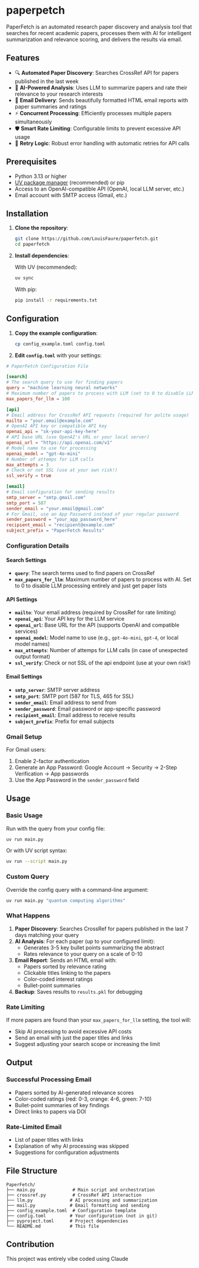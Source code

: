 # paperpetch

PaperFetch is an automated research paper discovery and analysis tool that searches for recent academic papers, processes them with AI for intelligent summarization and relevance scoring, and delivers the results via email.

## Features

- 🔍 **Automated Paper Discovery**: Searches CrossRef API for papers published in the last week
- 🤖 **AI-Powered Analysis**: Uses LLM to summarize papers and rate their relevance to your research interests
- 📧 **Email Delivery**: Sends beautifully formatted HTML email reports with paper summaries and ratings
- ⚡ **Concurrent Processing**: Efficiently processes multiple papers simultaneously
- 🛡️ **Smart Rate Limiting**: Configurable limits to prevent excessive API usage
- 🔄 **Retry Logic**: Robust error handling with automatic retries for API calls

## Prerequisites

- Python 3.13 or higher
- [UV package manager](https://docs.astral.sh/uv/) (recommended) or pip
- Access to an OpenAI-compatible API (OpenAI, local LLM server, etc.)
- Email account with SMTP access (Gmail, etc.)

## Installation

1. **Clone the repository**:
   ```bash
   git clone https://github.com/LouisFaure/paperfetch.git
   cd paperfetch
   ```

2. **Install dependencies**:
   
   With UV (recommended):
   ```bash
   uv sync
   ```
   
   With pip:
   ```bash
   pip install -r requirements.txt
   ```

## Configuration

1. **Copy the example configuration**:
   ```bash
   cp config_example.toml config.toml
   ```

2. **Edit `config.toml`** with your settings:

```toml
# PaperFetch Configuration File

[search]
# The search query to use for finding papers
query = "machine learning neural networks"
# Maximum number of papers to process with LLM (set to 0 to disable LLM processing entirely)
max_papers_for_llm = 100

[api]
# Email address for CrossRef API requests (required for polite usage)
mailto = "your.email@example.com"
# OpenAI API key or compatible API key
openai_api = "sk-your-api-key-here"
# API base URL (use OpenAI's URL or your local server)
openai_url = "https://api.openai.com/v1"
# Model name to use for processing
openai_model = "gpt-4o-mini"
# Number of attemps for LLM calls
max_attempts = 3
# Check or not SSL (use at your own risk!)
ssl_verify = true

[email]
# Email configuration for sending results
smtp_server = "smtp.gmail.com"
smtp_port = 587
sender_email = "your.email@gmail.com"
# For Gmail, use an App Password instead of your regular password
sender_password = "your_app_password_here"
recipient_email = "recipient@example.com"
subject_prefix = "PaperFetch Results"
```

### Configuration Details

#### Search Settings
- **`query`**: The search terms used to find papers on CrossRef
- **`max_papers_for_llm`**: Maximum number of papers to process with AI. Set to 0 to disable LLM processing entirely and just get paper lists

#### API Settings
- **`mailto`**: Your email address (required by CrossRef for rate limiting)
- **`openai_api`**: Your API key for the LLM service
- **`openai_url`**: Base URL for the API (supports OpenAI and compatible services)
- **`openai_model`**: Model name to use (e.g., `gpt-4o-mini`, `gpt-4`, or local model names)
- **`max_attempts`**: Number of attemps for LLM calls (in case of unexpected output format)
- **`ssl_verify`**: Check or not SSL of the api endpoint (use at your own risk!)

#### Email Settings
- **`smtp_server`**: SMTP server address
- **`smtp_port`**: SMTP port (587 for TLS, 465 for SSL)
- **`sender_email`**: Email address to send from
- **`sender_password`**: Email password or app-specific password
- **`recipient_email`**: Email address to receive results
- **`subject_prefix`**: Prefix for email subjects

### Gmail Setup

For Gmail users:
1. Enable 2-factor authentication
2. Generate an App Password: Google Account → Security → 2-Step Verification → App passwords
3. Use the App Password in the `sender_password` field

## Usage

### Basic Usage

Run with the query from your config file:
```bash
uv run main.py
```

Or with UV script syntax:
```bash
uv run --script main.py
```

### Custom Query

Override the config query with a command-line argument:
```bash
uv run main.py "quantum computing algorithms"
```

### What Happens

1. **Paper Discovery**: Searches CrossRef for papers published in the last 7 days matching your query
2. **AI Analysis**: For each paper (up to your configured limit):
   - Generates 3-5 key bullet points summarizing the abstract
   - Rates relevance to your query on a scale of 0-10
3. **Email Report**: Sends an HTML email with:
   - Papers sorted by relevance rating
   - Clickable titles linking to the papers
   - Color-coded interest ratings
   - Bullet-point summaries
4. **Backup**: Saves results to `results.pkl` for debugging

### Rate Limiting

If more papers are found than your `max_papers_for_llm` setting, the tool will:
- Skip AI processing to avoid excessive API costs
- Send an email with just the paper titles and links
- Suggest adjusting your search scope or increasing the limit

## Output

### Successful Processing Email
- Papers sorted by AI-generated relevance scores
- Color-coded ratings (red: 0-3, orange: 4-6, green: 7-10)
- Bullet-point summaries of key findings
- Direct links to papers via DOI

### Rate-Limited Email
- List of paper titles with links
- Explanation of why AI processing was skipped
- Suggestions for configuration adjustments

## File Structure

```
PaperFetch/
├── main.py              # Main script and orchestration
├── crossref.py          # CrossRef API interaction
├── llm.py              # AI processing and summarization
├── mail.py             # Email formatting and sending
├── config_example.toml  # Configuration template
├── config.toml         # Your configuration (not in git)
├── pyproject.toml      # Project dependencies
└── README.md           # This file
```

## Contribution

This project was entirely vibe coded using Claude
